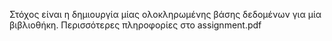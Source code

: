 Στόχος είναι η δημιουργία μίας ολοκληρωμένης βάσης δεδομένων για μία βιβλιοθήκη. Περισσότερες πληροφορίες στο assignment.pdf
